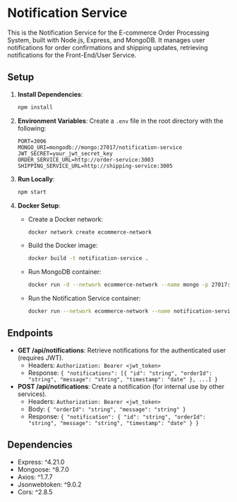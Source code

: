 # Notification Service

This is the Notification Service for the E-commerce Order Processing System, built with Node.js, Express, and MongoDB. It manages user notifications for order confirmations and shipping updates, retrieving notifications for the Front-End/User Service.

## Setup

1. **Install Dependencies**:
   ```bash
   npm install
   ```

2. **Environment Variables**:
   Create a `.env` file in the root directory with the following:
   ```
   PORT=3006
   MONGO_URI=mongodb://mongo:27017/notification-service
   JWT_SECRET=your_jwt_secret_key
   ORDER_SERVICE_URL=http://order-service:3003
   SHIPPING_SERVICE_URL=http://shipping-service:3005
   ```

3. **Run Locally**:
   ```bash
   npm start
   ```

4. **Docker Setup**:
   - Create a Docker network:
     ```bash
     docker network create ecommerce-network
     ```
   - Build the Docker image:
     ```bash
     docker build -t notification-service .
     ```
   - Run MongoDB container:
     ```bash
     docker run -d --network ecommerce-network --name mongo -p 27017:27017 mongo:latest
     ```
   - Run the Notification Service container:
     ```bash
     docker run --network ecommerce-network --name notification-service -p 3006:3006 notification-service
     ```

## Endpoints

- **GET /api/notifications**: Retrieve notifications for the authenticated user (requires JWT).
  - Headers: `Authorization: Bearer <jwt_token>`
  - Response: `{ "notifications": [{ "id": "string", "orderId": "string", "message": "string", "timestamp": "date" }, ...] }`
- **POST /api/notifications**: Create a notification (for internal use by other services).
  - Headers: `Authorization: Bearer <jwt_token>`
  - Body: `{ "orderId": "string", "message": "string" }`
  - Response: `{ "notification": { "id": "string", "orderId": "string", "message": "string", "timestamp": "date" } }`

## Dependencies

- Express: ^4.21.0
- Mongoose: ^8.7.0
- Axios: ^1.7.7
- Jsonwebtoken: ^9.0.2
- Cors: ^2.8.5